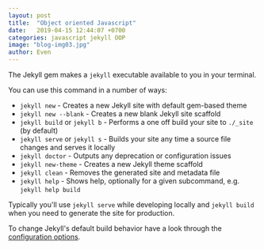 ```yaml
---
layout: post
title:  "Object oriented Javascript"
date:   2019-04-15 12:44:07 +0700
categories: javascript jekyll OOP
image: "blog-img03.jpg"
author: Even
---
```

The Jekyll gem makes a `jekyll` executable available to you in your terminal.

You can use this command in a number of ways:

* `jekyll new` - Creates a new Jekyll site with default gem-based theme
* `jekyll new --blank` - Creates a new blank Jekyll site scaffold
* `jekyll build` or `jekyll b` - Performs a one off build your site to `./_site` (by default)
* `jekyll serve` or `jekyll s` - Builds your site any time a source file changes and serves it locally
* `jekyll doctor` - Outputs any deprecation or configuration issues
* `jekyll new-theme` - Creates a new Jekyll theme scaffold
* `jekyll clean` - Removes the generated site and metadata file
* `jekyll help` - Shows help, optionally for a given subcommand, e.g. `jekyll help build`

Typically you'll use `jekyll serve` while developing locally and `jekyll build` when you need to generate the site for production.

To change Jekyll's default build behavior have a look through the [configuration options](/docs/configuration/).

